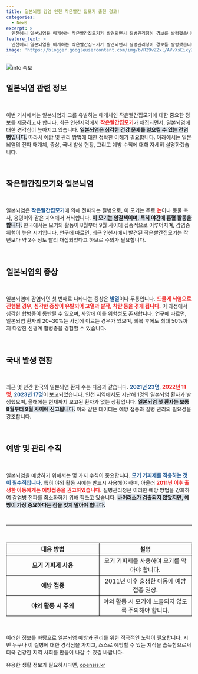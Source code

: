 ```yaml
---
title: 일본뇌염 감염 인천 작은빨간 집모기 출현 경고!
categories:
  - News
excerpt: >
  인천에서 일본뇌염을 매개하는 작은빨간집모기가 발견되면서 질병관리청이 경보를 발령했습니다. 모기 물림 예방에 각별한 주의가 필요하며, 어릴수록 예방 접종이 필수입니다.
feature_text: >
  인천에서 일본뇌염을 매개하는 작은빨간집모기가 발견되면서 질병관리청이 경보를 발령했습니다. 모기 물림 예방에 각별한 주의가 필요하며, 어릴수록 예방 접종이 필수입니다.
image: 'https://blogger.googleusercontent.com/img/b/R29vZ2xl/AVvXsEixyZcFfHzMRdzZMjFBmAUKJYCLCGyLL1o632UiGVXcaFdKo_bkvkuCioo0uUKlGfBVcT3P84aROyZIXSBEx3Aw5nCQ3pTgDom1WDC4m8eifvWiAmWEEVb4x6G_l8C0QH225ldMjyaFvpxGEBGNO37VmDTDMHGhJPq73UglMfDca1-0aw/s1600/blogspot.png'
---
```


<p><img src="https://blogger.googleusercontent.com/img/b/R29vZ2xl/AVvXsEixyZcFfHzMRdzZMjFBmAUKJYCLCGyLL1o632UiGVXcaFdKo_bkvkuCioo0uUKlGfBVcT3P84aROyZIXSBEx3Aw5nCQ3pTgDom1WDC4m8eifvWiAmWEEVb4x6G_l8C0QH225ldMjyaFvpxGEBGNO37VmDTDMHGhJPq73UglMfDca1-0aw/s1600/blogspot.png" alt="info 속보" /></p>

<h2 data-ke-size="size26">일본뇌염 관련 정보</h2>

<p data-ke-size="size16">&nbsp;</p>

<p>이번 기사에서는 일본뇌염과 그를 유발하는 매개체인 작은빨간집모기에 대한 중요한 정보를 제공하고자 합니다. 최근 인천지역에서 <b><span style="color: #ee2323;">작은빨간집모기</span></b>가 채집되면서, 일본뇌염에 대한 경각심이 높아지고 있습니다. <b><span style="background-color: #21538527;">일본뇌염은 심각한 건강 문제를 일으킬 수 있는 전염병입니다.</span></b> 따라서 예방 및 관리 방법에 대한 정확한 이해가 필요합니다. 아래에서는 일본뇌염의 전파 매개체, 증상, 국내 발생 현황, 그리고 예방 수칙에 대해 자세히 설명하겠습니다.</p>

<p data-ke-size="size16">&nbsp;</p>

<h2 data-ke-size="size26">작은빨간집모기와 일본뇌염</h2>

<p data-ke-size="size16">&nbsp;</p>

<p>일본뇌염은 <b><span style="color: #1a5490;">작은빨간집모기</span></b>에 의해 전파되는 질병으로, 이 모기는 주로 <b><span style="color: #ee2323;">논</span></b>이나 동물 축사, 웅덩이와 같은 지역에서 서식합니다. <b><span style="background-color: #21538527;">이 모기는 암갈색이며, 특히 야간에 흡혈 활동을 합니다.</span></b> 한국에서는 모기의 활동이 8월부터 9월 사이에 집중적으로 이루어지며, 감염증 위험이 높은 시기입니다. 연구에 따르면, 최근 인천시에서 발견된 작은빨간집모기는 작년보다 약 2주 정도 빨리 채집되었다고 하므로 주의가 필요합니다.</p>

<p data-ke-size="size16">&nbsp;</p>

<h2 data-ke-size="size26">일본뇌염의 증상</h2>

<p data-ke-size="size16">&nbsp;</p>

<p>일본뇌염에 감염되면 첫 번째로 나타나는 증상은 <b><span style="color: #1a5490;">발열</span></b>이나 두통입니다. <b><span style="color: #ee2323;">드물게 뇌염으로 진행될 경우, 심각한 증상이 유발되어 고열과 발작, 착란 등을 겪게 됩니다.</span></b> 이 과정에서 심각한 합병증이 동반될 수 있으며, 사망에 이를 위험성도 존재합니다. 연구에 따르면, 일본뇌염 환자의 20~30%는 사망에 이르는 경우가 있으며, 회복 후에도 최대 50%까지 다양한 신경계 합병증을 경험할 수 있습니다.</p>

<p data-ke-size="size16">&nbsp;</p>

<h2 data-ke-size="size26">국내 발생 현황</h2>

<p data-ke-size="size16">&nbsp;</p>

<p>최근 몇 년간 한국의 일본뇌염 환자 수는 다음과 같습니다. <b><span style="color: #1a5490;">2021년 23명</span></b>, <b><span style="color: #ee2323;">2022년 11명</span></b>, <b><span style="color: #1a5490;">2023년 17명</span></b>이 보고되었습니다. 인천 지역에서도 지난해 1명의 일본뇌염 환자가 발생했으며, 올해에는 현재까지 보고된 환자가 없는 상황입니다. <b><span style="background-color: #21538527;">일본뇌염 첫 환자는 보통 8월부터 9월 사이에 신고됩니다.</span></b> 이와 같은 데이터는 예방 접종과 질병 관리의 필요성을 강조합니다.</p>

<p data-ke-size="size16">&nbsp;</p>

<h2 data-ke-size="size26">예방 및 관리 수칙</h2>

<p data-ke-size="size16">&nbsp;</p>

<p>일본뇌염을 예방하기 위해서는 몇 가지 수칙이 중요합니다. <b><span style="color: #1a5490;">모기 기피제를 적용하는 것이 필수적입니다.</span></b> 특히 야외 활동 시에는 반드시 사용해야 하며, 아울러 <b><span style="color: #ee2323;">2011년 이후 출생한 아동에게는 예방접종을 권고하였습니다.</span></b> 질병관리청은 이러한 예방 방법을 강화하여 감염병 전파를 최소화하기 위해 힘쓰고 있습니다. <b><span style="background-color: #21538527;">바이러스가 검출되지 않았지만, 예방이 가장 중요하다는 점을 잊지 말아야 합니다.</span></b></p>

<p data-ke-size="size16">&nbsp;</p>

<hr/>

<p data-ke-size="size16">&nbsp;</p>

<table style="width: 100%; border-collapse: collapse;">
    <thead>
        <tr>
            <th style="width: 50%; text-align: center; border: 1px solid #000000;"><b>대응 방법</b></th>
            <th style="width: 50%; text-align: center; border: 1px solid #000000;"><b>설명</b></th>
        </tr>
    </thead>
    <tbody>
        <tr>
            <td style="text-align: center; border: 1px solid #000000;"><b>모기 기피제 사용</b></td>
            <td style="text-align: center; border: 1px solid #000000;">모기 기피제를 사용하여 모기를 막아야 합니다.</td>
        </tr>
        <tr>
            <td style="text-align: center; border: 1px solid #000000;"><b>예방 접종</b></td>
            <td style="text-align: center; border: 1px solid #000000;">2011년 이후 출생한 아동에 예방 접종 권장.</td>
        </tr>
        <tr>
            <td style="text-align: center; border: 1px solid #000000;"><b>야외 활동 시 주의</b></td>
            <td style="text-align: center; border: 1px solid #000000;">야외 활동 시 모기에 노출되지 않도록 주의해야 합니다.</td>
        </tr>
    </tbody>
</table>

<p data-ke-size="size16">&nbsp;</p>

<p>이러한 정보를 바탕으로 일본뇌염 예방과 관리를 위한 적극적인 노력이 필요합니다. 시민 누구나 이 질병에 대한 경각심을 가지고, 스스로 예방할 수 있는 지식을 습득함으로써 더욱 건강한 지역 사회를 만들어 나갈 수 있길 바랍니다.</p>
유용한 생활 정보가 필요하시다면, <a href="https://opensis.kr" rel="dofollow">opensis.kr</a>


